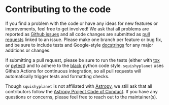 # Contributing to the code

If you find a problem with the code or have any ideas for new features or improvements, feel free to get involved! We ask that all problems are reported as [Github issues](https://github.com/ben-cassese/squishyplanet/issues) and all code changes are submitted as [pull requests](https://github.com/ben-cassese/squishyplanet/pulls) linked to an issue. Please make one branch per feature or bug fix, and be sure to include tests and Google-style [docstrings](https://google.github.io/styleguide/pyguide.html#383-functions-and-methods) for any major additions or changes.

If submitting a pull request, please be sure to run the tests (either with [tox](https://tox.wiki/en/latest/) or [pytest](https://docs.pytest.org/en/8.1.x/)) and to adhere to the [black](https://black.readthedocs.io/en/stable/) python code style. ``squishyplanet`` uses Github Actions for continuous integration, so all pull requests will automatically trigger tests and formatting checks.

Though ``squishyplanet`` is not affiliated with [Astropy](http://www.astropy.org/), we still ask that all contributors follow the [Astropy Project Code of Conduct](http://www.astropy.org/code_of_conduct.html). If you have any questions or concerns, please feel free to reach out to the maintainer(s).